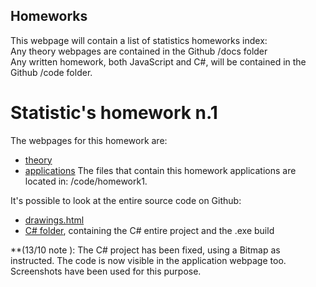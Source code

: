 ## Homeworks

This webpage will contain a list of statistics homeworks index:\
Any theory webpages are contained in the Github /docs folder\
Any written homework, both JavaScript and C#, will be contained in the Github /code folder.

# Statistic's homework n.1

The webpages for this homework are: 

* [theory](/docs/homework1.html)
* [applications](/code/homework1/application.html)
The files that contain this homework applications are located in: /code/homework1.

It's possible to look at the entire source code on Github:
* [drawings.html](https://github.com/bluecheese-fil/bluecheese-fil.github.io/blob/main/code/homework1/drawings.html)
* [C# folder](https://github.com/bluecheese-fil/bluecheese-fil.github.io/tree/main/code/homework1/CSharp/Drawing), containing the C# entire project and the .exe build

**(13/10 note ): The C# project has been fixed, using a Bitmap as instructed. The code is now visible in the application webpage too. Screenshots have been used for this purpose.